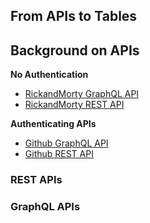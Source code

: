 ## From APIs to Tables

## Background on APIs

__No Authentication__

- [RickandMorty GraphQL API](https://rickandmortyapi.com/documentation/#graphql)
- [RickandMorty REST API](https://rickandmortyapi.com/documentation/#rest)

__Authenticating APIs__

- [Github GraphQL API](https://docs.github.com/en/graphql)
- [Github REST API](https://docs.github.com/en/rest)

### REST APIs

### GraphQL APIs

